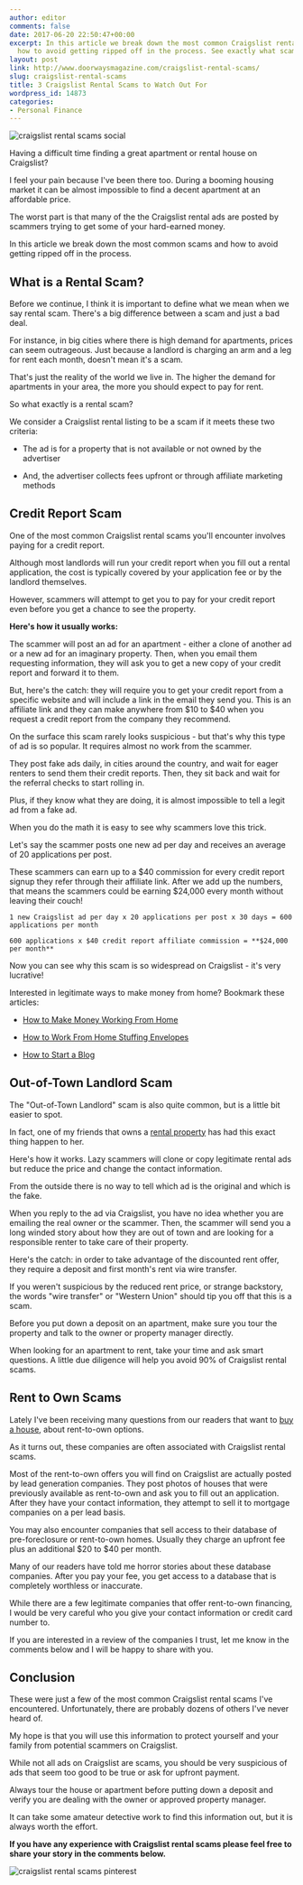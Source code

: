 ```yaml
---
author: editor
comments: false
date: 2017-06-20 22:50:47+00:00
excerpt: In this article we break down the most common Craigslist rental scams and
  how to avoid getting ripped off in the process. See exactly what scammers...
layout: post
link: http://www.doorwaysmagazine.com/craigslist-rental-scams/
slug: craigslist-rental-scams
title: 3 Craigslist Rental Scams to Watch Out For
wordpress_id: 14873
categories:
- Personal Finance
---
```


![craigslist rental scams social](http://www.doorwaysmagazine.com/wp-content/uploads/craigslist_rental_scams_social-1024x512.png)

Having a difficult time finding a great apartment or rental house on Craigslist?
 
I feel your pain because I've been there too. During a booming housing market it can be almost impossible to find a decent apartment at an affordable price. 
 
The worst part is that many of the the Craigslist rental ads are posted by scammers trying to get some of your hard-earned money.
 
In this article we break down the most common scams and how to avoid getting ripped off in the process.
 


## What is a Rental Scam?


 
Before we continue, I think it is important to define what we mean when we say rental scam. There's a big difference between a scam and just a bad deal.
 
For instance, in big cities where there is high demand for apartments, prices can seem outrageous. Just because a landlord is charging an arm and a leg for rent each month, doesn't mean it's a scam. 
 
That's just the reality of the world we live in. The higher the demand for apartments in your area, the more you should expect to pay for rent.
 
So what exactly is a rental scam?
 
We consider a Craigslist rental listing to be a scam if it meets these two criteria:
 




  * The ad is for a property that is not available or not owned by the advertiser


  * And, the advertiser collects fees upfront or through affiliate marketing methods


 


## Credit Report Scam


 
One of the most common Craigslist rental scams you'll encounter involves paying for a credit report.
 
Although most landlords will run your credit report when you fill out a rental application, the cost is typically covered by your application fee or by the landlord themselves.
 
However, scammers will attempt to get you to pay for your credit report even before you get a chance to see the property.
 
**Here's how it usually works:** 

The scammer will post an ad for an apartment - either a clone of another ad or a new ad for an imaginary property. Then, when you email them requesting information, they will ask you to get a new copy of your credit report and forward it to them.
 
But, here's the catch: they will require you to get your credit report from a specific website and will include a link in the email they send you. This is an affiliate link and they can make anywhere from $10 to $40 when you request a credit report from the company they recommend.
 
On the surface this scam rarely looks suspicious - but that's why this type of ad is so popular. It requires almost no work from the scammer. 
 
They post fake ads daily, in cities around the country, and wait for eager renters to send them their credit reports. Then, they sit back and wait for the referral checks to start rolling in.
 
Plus, if they know what they are doing, it is almost impossible to tell a legit ad from a fake ad. 
 
When you do the math it is easy to see why scammers love this trick. 
 
Let's say the scammer posts one new ad per day and receives an average of 20 applications per post. 
 
These scammers can earn up to a $40 commission for every credit report signup they refer through their affiliate link. After we add up the numbers, that means the scammers could be earning $24,000 every month without leaving their couch!
 
`1 new Craigslist ad per day x 20 applications per post x 30 days = 600 applications per month`
 
`600 applications x $40 credit report affiliate commission = **$24,000 per month**`
 
Now you can see why this scam is so widespread on Craigslist - it's very lucrative!

Interested in legitimate ways to make money from home? Bookmark these articles:





  * [How to Make Money Working From Home](https://www.doorwaysmagazine.com/ways-to-make-money-from-home/)


  * [How to Work From Home Stuffing Envelopes](https://www.doorwaysmagazine.com/work-from-home-stuffing-envelopes/)


  * [How to Start a Blog](https://www.doorwaysmagazine.com/start-a-blog/)





## Out-of-Town Landlord Scam


 
The "Out-of-Town Landlord" scam is also quite common, but is a little bit easier to spot.
 
In fact, one of my friends that owns a [rental property](http://www.doorwaysmagazine.com/real-estate-investing-101/) has had this exact thing happen to her.
 
Here's how it works. Lazy scammers will clone or copy legitimate rental ads but reduce the price and change the contact information.
 
From the outside there is no way to tell which ad is the original and which is the fake.
 
When you reply to the ad via Craigslist, you have no idea whether you are emailing the real owner or the scammer. Then, the scammer will send you a long winded story about how they are out of town and are looking for a responsible renter to take care of their property.
 
Here's the catch: in order to take advantage of the discounted rent offer, they require a deposit and first month's rent via wire transfer.
 
If you weren't suspicious by the reduced rent price, or strange backstory, the words "wire transfer" or "Western Union" should tip you off that this is a scam.
 
Before you put down a deposit on an apartment, make sure you tour the property and talk to the owner or property manager directly.
 
When looking for an apartment to rent, take your time and ask smart questions. A little due diligence will help you avoid 90% of Craigslist rental scams.
 


## Rent to Own Scams


 
Lately I've been receiving many questions from our readers that want to [buy a house](https://www.doorwaysmagazine.com/guide-to-buying-a-house/), about rent-to-own options.
 
As it turns out, these companies are often associated with Craigslist rental scams.
 
Most of the rent-to-own offers you will find on Craigslist are actually posted by lead generation companies. They post photos of houses that were previously available as rent-to-own and ask you to fill out an application. After they have your contact information, they attempt to sell it to mortgage companies on a per lead basis.
 
You may also encounter companies that sell access to their database of pre-foreclosure or rent-to-own homes. Usually they charge an upfront fee plus an additional $20 to $40 per month.  
 
Many of our readers have told me horror stories about these database companies. After you pay your fee, you get access to a database that is completely worthless or inaccurate.

While there are a few legitimate companies that offer rent-to-own financing, I would be very careful who you give your contact information or credit card number to.

If you are interested in a review of the companies I trust, let me know in the comments below and I will be happy to share with you.
 


## Conclusion


 
These were just a few of the most common Craigslist rental scams I've encountered. Unfortunately, there are probably dozens of others I've never heard of.
 
My hope is that you will use this information to protect yourself and your family from potential scammers on Craigslist.
 
While not all ads on Craigslist are scams, you should be very suspicious of ads that seem too good to be true or ask for upfront payment.
 
Always tour the house or apartment before putting down a deposit and verify you are dealing with the owner or approved property manager.
 
It can take some amateur detective work to find this information out, but it is always worth the effort.
 
**If you have any experience with Craigslist rental scams please feel free to share your story in the comments below.**

![craigslist rental scams pinterest](http://www.doorwaysmagazine.com/wp-content/uploads/craigslist_rental_scams_pinterest.png)

